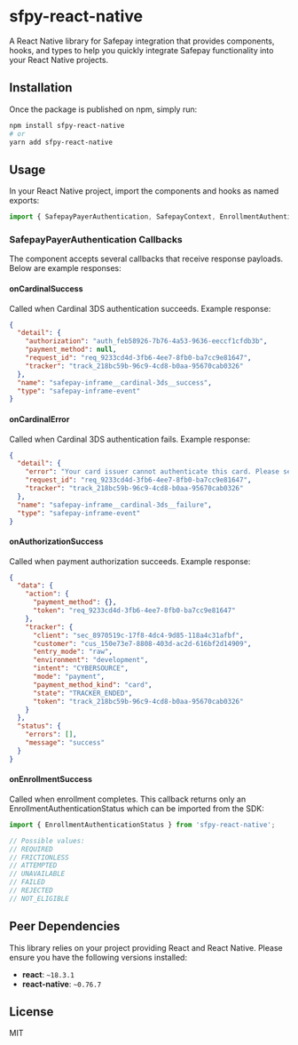 # sfpy-react-native

A React Native library for Safepay integration that provides components, hooks, and types to help you quickly integrate Safepay functionality into your React Native projects.

## Installation

Once the package is published on npm, simply run:

```sh
npm install sfpy-react-native
# or
yarn add sfpy-react-native
```

## Usage

In your React Native project, import the components and hooks as named exports:

```javascript
import { SafepayPayerAuthentication, SafepayContext, EnrollmentAuthenticationStatus } from "sfpy-react-native";
```

### SafepayPayerAuthentication Callbacks

The component accepts several callbacks that receive response payloads. Below are example responses:

#### onCardinalSuccess
Called when Cardinal 3DS authentication succeeds. Example response:

```json
{
  "detail": {
    "authorization": "auth_feb58926-7b76-4a53-9636-eeccf1cfdb3b",
    "payment_method": null,
    "request_id": "req_9233cd4d-3fb6-4ee7-8fb0-ba7cc9e81647",
    "tracker": "track_218bc59b-96c9-4cd8-b0aa-95670cab0326"
  },
  "name": "safepay-inframe__cardinal-3ds__success",
  "type": "safepay-inframe-event"
}
```

#### onCardinalError
Called when Cardinal 3DS authentication fails. Example response:

```json
{
  "detail": {
    "error": "Your card issuer cannot authenticate this card. Please select another card or form of payment to complete your purchase.",
    "request_id": "req_9233cd4d-3fb6-4ee7-8fb0-ba7cc9e81647",
    "tracker": "track_218bc59b-96c9-4cd8-b0aa-95670cab0326"
  },
  "name": "safepay-inframe__cardinal-3ds__failure",
  "type": "safepay-inframe-event"
}
```

#### onAuthorizationSuccess
Called when payment authorization succeeds. Example response:

```json
{
  "data": {
    "action": {
      "payment_method": {},
      "token": "req_9233cd4d-3fb6-4ee7-8fb0-ba7cc9e81647"
    },
    "tracker": {
      "client": "sec_8970519c-17f8-4dc4-9d85-118a4c31afbf",
      "customer": "cus_150e73e7-8808-403d-ac2d-616bf2d14909",
      "entry_mode": "raw",
      "environment": "development",
      "intent": "CYBERSOURCE",
      "mode": "payment",
      "payment_method_kind": "card",
      "state": "TRACKER_ENDED",
      "token": "track_218bc59b-96c9-4cd8-b0aa-95670cab0326"
    }
  },
  "status": {
    "errors": [],
    "message": "success"
  }
}
```

#### onEnrollmentSuccess
Called when enrollment completes. This callback returns only an EnrollmentAuthenticationStatus which can be imported from the SDK:

```typescript
import { EnrollmentAuthenticationStatus } from 'sfpy-react-native';

// Possible values:
// REQUIRED
// FRICTIONLESS
// ATTEMPTED
// UNAVAILABLE
// FAILED
// REJECTED
// NOT_ELIGIBLE
```

## Peer Dependencies

This library relies on your project providing React and React Native. Please ensure you have the following versions installed:

- **react**: `~18.3.1`
- **react-native**: `~0.76.7`

## License

MIT